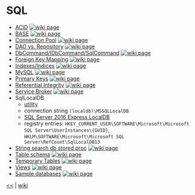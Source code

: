 # SQL

- [ACID](./sql/ACID.md) [![wiki page](https://img.shields.io/badge/wiki-page-green.svg)](./sql/ACID.md)
- [BASE](./sql/BASE.md) [![wiki page](https://img.shields.io/badge/wiki-page-green.svg)](./sql/BASE.md)
- [Connection Pool](./sql/ConnectionPool.md) [![wiki page](https://img.shields.io/badge/wiki-page-green.svg)](./sql/ConnectionPool.md)
- [DAO vs. Repository](./sql/DAOvsRepository.md) [![wiki page](https://img.shields.io/badge/wiki-page-green.svg)](./sql/DAOvsRepository.md)
- [DbCommand/IDbCommand/SqlCommand](./sql/DbCommand.md) [![wiki page](https://img.shields.io/badge/wiki-page-green.svg)](./sql/DbCommand.md)
- [Foreign Key Mapping](./sql/ForeignKeyMapping.md) [![wiki page](https://img.shields.io/badge/wiki-page-green.svg)](./sql/ForeignKeyMapping.md)
- [Indexes/Indices](./sql/indexes.md) [![wiki page](https://img.shields.io/badge/wiki-page-green.svg)](./sql/indexes.md)
- [MySQL](./sql/MySQL.md) [![wiki page](https://img.shields.io/badge/wiki-page-green.svg)](./sql/MySQL.md)
- [Primary Keys](./sql/PrimaryKeys.md) [![wiki page](https://img.shields.io/badge/wiki-page-green.svg)](./sql/PrimaryKeys.md)
- [Referential Integrity](./sql/ReferentialIntegrity.md) [![wiki page](https://img.shields.io/badge/wiki-page-green.svg)](./sql/ReferentialIntegrity.md)
- [Service Broker](./sql/ServiceBroker.md) [![wiki page](https://img.shields.io/badge/wiki-page-green.svg)](./sql/ServiceBroker.md)
- SqlLocalDB
  - [utility](https://docs.microsoft.com/en-us/sql/tools/sqllocaldb-utility)
  - connection string `(localdb)\MSSQLLocalDB`
  - [SQL Server 2016 Express LocalDB](https://docs.microsoft.com/en-us/sql/database-engine/configure-windows/sql-server-2016-express-localdb)
  - registry entries: `HKEY_CURRENT_USER\SOFTWARE\Microsoft\Microsoft SQL Server\UserInstances\{GUID}`, `HKLM\SOFTWARE\Microsoft\Microsoft SQL Server\RefCount\SqlLocalDB13`
- [String search db stored proc](./sql/StringSearchDbStoredProc.md) [![wiki page](https://img.shields.io/badge/wiki-page-green.svg)](./sql/StringSearchDbStoredProc.md)
- [Table schema](./sql/TableSchema.md) [![wiki page](https://img.shields.io/badge/wiki-page-green.svg)](./sql/TableSchema.md)
- [Temporary Tables](./sql/TemporaryTables.md) [![wiki page](https://img.shields.io/badge/wiki-page-green.svg)](./sql/TemporaryTables.md)
- [Views](./sql/views.md) [![wiki page](https://img.shields.io/badge/wiki-page-green.svg)](./sql/views.md)
- [Sample databases](./sql/samples.md) [![wiki page](https://img.shields.io/badge/wiki-page-green.svg)](./sql/samples.md)

[<<](../README.md) | [wiki](https://github.com/illegitimis/Tutorial/wiki)